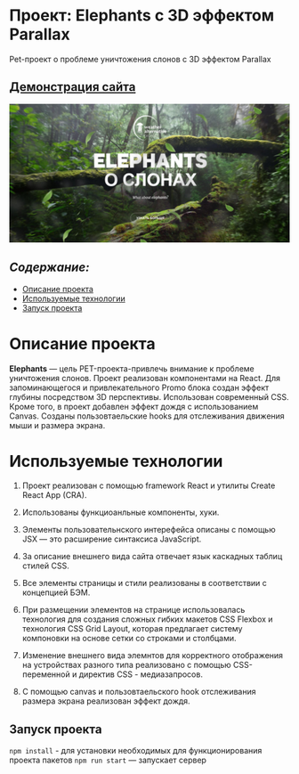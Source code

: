 # Проект: Elephants с 3D эффектом Parallax

Pet-проект о проблеме уничтожения слонов с 3D эффектом Parallax

## [Демонстрация сайта](https://marusillda.github.io/Elephants/)

![Превью проекта](./src/images/elephants-preview.JPG)

## ***Содержание:***
- [Описание проекта](#Description)
- [Используемые технологии](#Technologies)
- [Запуск проекта](#Instructions)


# Описание проекта <a name="Description"></a>

**Elephants** — цель PET-проекта-привлечь внимание к проблеме уничтожения слонов. Проект реализован компонентами на React. Для запоминающегося и привлекательного Promo блока создан эффект глубины посредством 3D перспективы. Использован современный CSS. Кроме того, в проект добавлен эффект дождя с использованием Canvas. Созданы пользовтаельские hooks для отслеживания движения мыши и размера экрана.

# Используемые технологии <a name="Technologies"></a>

1. Проект реализован с помощью framework React и утилиты Create React App (CRA).

2. Использованы функциоанльные компоненты, хуки.

3. Элементы пользовательнского интерефейса описаны с помощью JSX — это расширение синтаксиса JavaScript.

4. За описание внешнего вида сайта отвечает язык каскадных таблиц стилей CSS.

5. Все элементы страницы и стили реализованы в соответствии с концепцией БЭМ.

7. При размещении элементов на странице использовалась технология для создания сложных гибких макетов CSS Flexbox и технология CSS Grid Layout, которая предлагает систему компоновки на основе сетки со строками и столбцами.

8. Изменение внешнего вида элемнтов для корректного отображения на устройствах разного типа реализовано с помощью CSS-переменной и директив CSS - медиазапросов.

9. C помощью canvas и пользовтаельского hook отслеживания размера экрана реализован эффект дождя.

##  Запуск проекта <a name="Instructions"></a>

`npm install` - для установки необходимых для функционирования проекта пакетов
`npm run start` — запускает сервер


